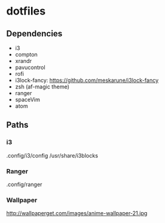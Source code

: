# dotfiles

## Dependencies
- i3
 - compton
 - xrandr
 - pavucontrol
 - rofi
 - i3lock-fancy: https://github.com/meskarune/i3lock-fancy
- zsh (af-magic theme)
- ranger
- spaceVim
- atom

## Paths
### i3
.config/i3/config
/usr/share/i3blocks

### Ranger
.config/ranger

### Wallpaper
http://wallpaperget.com/images/anime-wallpaper-21.jpg
